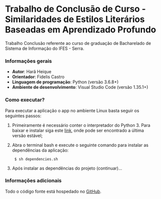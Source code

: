 # Trabalho de Conclusão de Curso - Similaridades de Estilos Literários Baseadas em Aprendizado Profundo

Trabalho Conclusão referente ao curso de graduação de Bacharelado de Sistema de Informação do IFES - Serra.

### Informações gerais
- **Autor**: Harã Heique
- **Orientador**: Fidelis Castro
- **Linguagem de programação**: Python (versão 3.6.8+)
- **Ambiente de desenvolvimento**: Visual Studio Code (versão 1.35.1+)

### Como executar?
Para executar a aplicação o app no ambiente Linux basta seguir os seguintes passos:

1. Primeiramente é necessário conter o interpretador do Python 3. Para baixar e instalar siga este [link](https://www.python.org/downloads/), onde pode ser encontrado a última versão estável;

2. Abra o terminal bash e execute o seguinte comando para instalar as dependências da aplicação:

        $ sh dependencies.sh

3. Após instalar as dependências do projeto (continuar)...

### Informações adicionais
Todo o código fonte está hospedado no [GitHub](https://github.com/HaraHeique/TCC-Rede-Neural-Siamesa).
